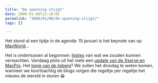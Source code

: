 ```yaml
---
title: "De spanning stijgt"
date: 2008-01-08T22:10:05
permalink: "2008/01/08/de-spanning-stijgt/"
tags: []

---
```

Het stond al een tijdje in de agenda: 15 januari is het keynote van op [MacWorld](http://www.macworldexpo.com/ "http://www.macworldexpo.com/")…

Het is ondertussen al begonnen: [lijstjes](http://feeds.feedburner.com/~r/readwriteweb/~3/212831859/what_to_expect_at_macworld.php "http://feeds.feedburner.com/~r/readwriteweb/~3/212831859/what_to_expect_at_macworld.php") van wat we zouden kunnen verwachten. Vandaag plots uit het niets een [update van de Xserve en MacPro](http://www.onemorething.nl/?p=showarticle&art_id=2951 "http://www.onemorething.nl/?p=showarticle&art_id=2951"). Het [topje van de ijsberg](http://feeds.gawker.com/~r/gizmodo/full/~3/213219603/why-is-apple-launching-new-gear-a-week-before-macworld-the-official-no+answer-reads-like-a-zen-koan "http://feeds.gawker.com/~r/gizmodo/full/~3/213219603/why-is-apple-launching-new-gear-a-week-before-macworld-the-official-no+answer-reads-like-a-zen-koan")? We zullen het dinsdag te weten komen, wanneer we koortsachtig de blogs volgen die regeltje per regeltje het nieuws de wereld in sturen 😀
